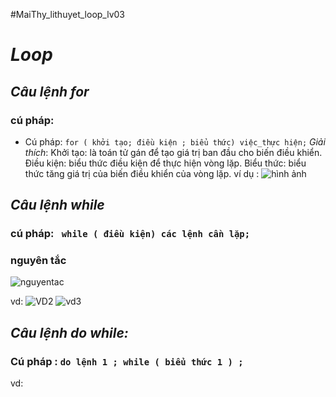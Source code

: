 #MaiThy_lithuyet_loop_lv03
# *Loop*
## *Câu lệnh for*
### cú pháp:
- Cú pháp: `for ( khởi tạo; điều kiện ; biểu thức) việc_thực hiện;`
_Giải thích_:
Khởi tạo: là toán tử gán để tạo giá trị ban đầu cho biến điều khiển.
Điều kiện: biểu thức điều kiện để thực hiện vòng lặp.
Biểu thức: biểu thức tăng giá trị của biến điều khiển của vòng lặp.
ví dụ :
![hình ảnh](https://gc0904g6.files.wordpress.com/2014/02/12345678.jpg?w=500)

## *Câu lệnh while*
### cú pháp: ` while ( điều kiện) các lệnh cần lặp;`
### nguyên tắc
![nguyentac](http://www.nguyenvanquan7826.com/2014/12/12/lap-trinh-c-bai-5-cau-truc-vong-lap/)

vd:
![VD2](https://gc0904g6.files.wordpress.com/2014/02/taitai.jpg)
![vd3](https://gc0904g6.files.wordpress.com/2014/02/123321.jpg)

## *Câu lệnh do while:*
### Cú pháp : `do lệnh 1 ; while ( biểu thức 1 ) ;`
vd:

